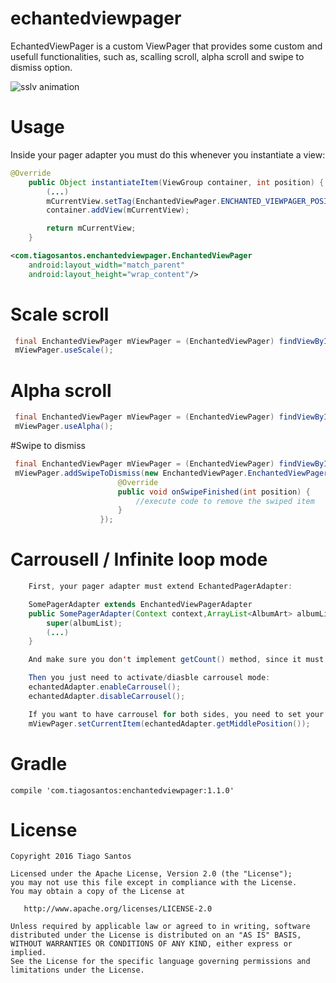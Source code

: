 # echantedviewpager
EchantedViewPager is a custom ViewPager that provides some custom and usefull functionalities, such as, scalling scroll, alpha scroll and swipe to dismiss option.

![sslv animation](https://media.giphy.com/media/l2QDZzsKdcP5Rtxgk/giphy.gif)

# Usage
Inside your pager adapter you must do this whenever you instantiate a view:
```java
@Override
    public Object instantiateItem(ViewGroup container, int position) {
        (...)
        mCurrentView.setTag(EnchantedViewPager.ENCHANTED_VIEWPAGER_POSITION + position);
        container.addView(mCurrentView);

        return mCurrentView;
    }
```
```xml
<com.tiagosantos.enchantedviewpager.EnchantedViewPager
    android:layout_width="match_parent"
    android:layout_height="wrap_content"/>
```
# Scale scroll
```java
 final EnchantedViewPager mViewPager = (EnchantedViewPager) findViewById(R.id.viewpager);
 mViewPager.useScale();
```
# Alpha scroll
```java
 final EnchantedViewPager mViewPager = (EnchantedViewPager) findViewById(R.id.viewpager);
 mViewPager.useAlpha();
```
#Swipe to dismiss
```java
 final EnchantedViewPager mViewPager = (EnchantedViewPager) findViewById(R.id.viewpager);
 mViewPager.addSwipeToDismiss(new EnchantedViewPager.EnchantedViewPagerSwipeListener() {
                        @Override
                        public void onSwipeFinished(int position) {
                            //execute code to remove the swiped item
                        }
                    });
```

# Carrousell / Infinite loop mode
```java
    First, your pager adapter must extend EchantedPagerAdapter:

    SomePagerAdapter extends EnchantedViewPagerAdapter
    public SomePagerAdapter(Context context,ArrayList<AlbumArt> albumList) {
        super(albumList);
        (...)
    }

    And make sure you don't implement getCount() method, since it must be controlled by EnchantedPagerAdapter.

    Then you just need to activate/diasble carrousel mode:
    echantedAdapter.enableCarrousel();
    echantedAdapter.disableCarrousel();

    If you want to have carrousel for both sides, you need to set your viewpager position on the middle:
    mViewPager.setCurrentItem(echantedAdapter.getMiddlePosition());
```
# Gradle
```
compile 'com.tiagosantos:enchantedviewpager:1.1.0'
```
# License
```
Copyright 2016 Tiago Santos

Licensed under the Apache License, Version 2.0 (the "License");
you may not use this file except in compliance with the License.
You may obtain a copy of the License at

   http://www.apache.org/licenses/LICENSE-2.0

Unless required by applicable law or agreed to in writing, software
distributed under the License is distributed on an "AS IS" BASIS,
WITHOUT WARRANTIES OR CONDITIONS OF ANY KIND, either express or implied.
See the License for the specific language governing permissions and
limitations under the License.
```